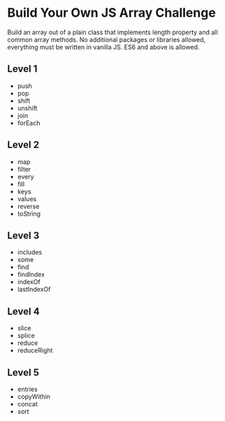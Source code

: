 # Build Your Own JS Array Challenge

Build an array out of a plain class that implements length property and all common array methods. No additional packages or libraries allowed, everything must be written in vanilla JS. ES6 and above is allowed.

## Level 1

- push
- pop
- shift
- unshift
- join
- forEach

## Level 2

- map
- filter
- every
- fill
- keys
- values
- reverse
- toString

## Level 3

- includes
- some
- find
- findIndex
- indexOf
- lastIndexOf

## Level 4

- slice
- splice
- reduce
- reduceRight

## Level 5

- entries
- copyWithin
- concat
- sort
